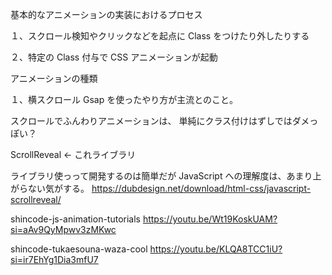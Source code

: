 基本的なアニメーションの実装におけるプロセス

１、スクロール検知やクリックなどを起点に Class をつけたり外したりする

２、特定の Class 付与で CSS アニメーションが起動

アニメーションの種類

１、横スクロール
Gsap を使ったやり方が主流とのこと。

スクロールでふんわりアニメーションは、
単純にクラス付けはずしではダメっぽい？

ScrollReveal ← これライブラリ

ライブラリ使っって開発するのは簡単だが
JavaScript への理解度は、あまり上がらない気がする。
https://dubdesign.net/download/html-css/javascript-scrollreveal/

<!--
 ///////////////////-->

shincode-js-animation-tutorials
https://youtu.be/Wt19KoskUAM?si=aAv9QyMpwv3zMKwc

shincode-tukaesouna-waza-cool
https://youtu.be/KLQA8TCC1iU?si=ir7EhYg1Dia3mfU7

<!--
//////////////////////// -->
